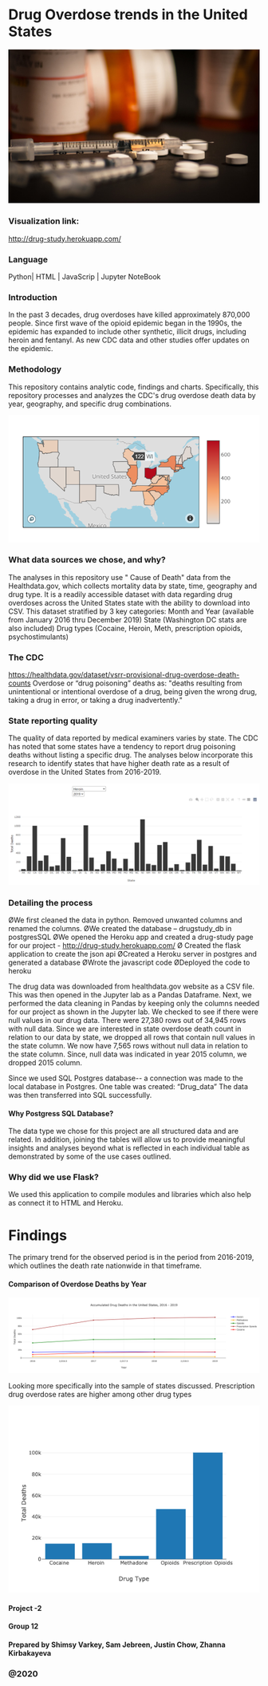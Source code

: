 # Drug Overdose trends in the United States

![Images/drug-overdose-death.jpg](Images/drug-overdose-death.jpg)

### Visualization link: 
http://drug-study.herokuapp.com/

### Language
Python| HTML | JavaScrip | Jupyter NoteBook

### Introduction
In the past 3 decades, drug overdoses have killed approximately 870,000 people. Since first wave of the opioid epidemic began in the 1990s, the epidemic has expanded to include other synthetic, illicit drugs, including heroin and fentanyl. As new CDC data and other studies offer updates on the epidemic. 

### Methodology
This repository contains analytic code, findings and charts. Specifically, this repository processes and analyzes the CDC's drug overdose death data by year, geography, and specific drug combinations.

![Images/map.png](Images/map.png)

###	What data sources we chose, and why?
The analyses in this repository use " Cause of Death" data from the Healthdata.gov, which collects mortality data by state, time, geography and drug type. 
It is a readily accessible dataset with data regarding drug overdoses across the United States state with the ability to download into CSV. 
This dataset stratified by 3 key categories:
Month and Year (available from January 2016 thru December 2019)
State (Washington DC stats are also included)
Drug types (Cocaine, Heroin, Meth, prescription opioids, psychostimulants)

### The CDC
https://healthdata.gov/dataset/vsrr-provisional-drug-overdose-death-counts
Overdose or “drug poisoning” deaths as: "deaths resulting from unintentional or intentional overdose of a drug, being given the wrong drug, taking a drug in error, or taking a drug inadvertently."

### State reporting quality
The quality of data reported by medical examiners varies by state. The CDC has noted that some states have a tendency to report drug poisoning deaths without listing a specific drug. 
The analyses below incorporate this research to identify states that have higher death rate as a result of overdose in the United States from 2016-2019. 

![Images/state-graph.png](Images/state-graph.png)

### Detailing the process 

ØWe first cleaned the data in python. Removed unwanted columns and renamed the columns.
ØWe created the database – drugstudy_db in postgresSQL
ØWe opened the Heroku app and created a drug-study page for our project - http://drug-study.herokuapp.com/
Ø Created the flask application to create the json api
ØCreated a Heroku server in postgres and generated a database
ØWrote the javascript code
ØDeployed the code to heroku

The drug data was downloaded from healthdata.gov website as a CSV file.  This was then opened in the Jupyter lab as a Pandas Dataframe. Next, we performed the data cleaning in Pandas by keeping only the columns needed for our project as shown in the Jupyter lab. We checked to see if there were null values in our drug data. There were 27,380 rows out of 34,945 rows with null data. Since we are interested in state overdose death count in relation to our data by state, we dropped all rows that contain null values in the state column. We now have 7,565 rows without null data in relation to the state column.  Since, null data was indicated in year 2015 column, we dropped 2015 column. 

Since we used SQL Postgres database-- a connection was made to the local database in Postgres. One table was created: “Drug_data”  The data was then transferred into SQL successfully.


#### Why Postgress SQL Database?
The data type we chose for this project are all structured data and are related. In addition, joining the tables will allow us to provide meaningful insights and analyses beyond what is reflected in each individual table as demonstrated by some of the use cases outlined. 


### Why did we use Flask?

We used this application to compile modules and libraries which also help as connect it to HTML and Heroku.

# Findings

The primary trend for the observed period is in the period from 2016-2019, which outlines the death rate nationwide in that timeframe. 
#### Comparison of Overdose Deaths by Year

![Images/drug-death.png](Images/drug-death.png)

Looking more specifically into the sample of states discussed. Prescription drug overdose rates are higher among other drug types


![Images/drug-type.png](Images/drug-type.png)


#### Project -2
#### Group 12
#### Prepared by Shimsy Varkey, Sam Jebreen, Justin Chow, Zhanna Kirbakayeva
### @2020
